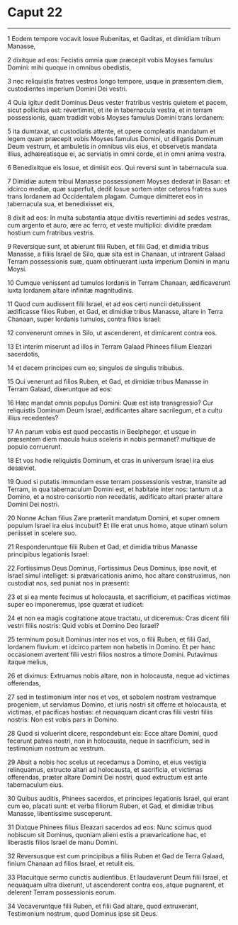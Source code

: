 # Caput 22

***

1 Eodem tempore vocavit Iosue Rubenitas, et Gaditas, et dimidiam tribum Manasse,

2 dixitque ad eos: Fecistis omnia quæ præcepit vobis Moyses famulus Domini: mihi quoque in omnibus obedistis,

3 nec reliquistis fratres vestros longo tempore, usque in præsentem diem, custodientes imperium Domini Dei vestri.

4 Quia igitur dedit Dominus Deus vester fratribus vestris quietem et pacem, sicut pollicitus est: revertimini, et ite in tabernacula vestra, et in terram possessionis, quam tradidit vobis Moyses famulus Domini trans Iordanem:

5 ita dumtaxat, ut custodiatis attente, et opere compleatis mandatum et legem quam præcepit vobis Moyses famulus Domini, ut diligatis Dominum Deum vestrum, et ambuletis in omnibus viis eius, et observetis mandata illius, adhæreatisque ei, ac serviatis in omni corde, et in omni anima vestra.

6 Benedixitque eis Iosue, et dimisit eos. Qui reversi sunt in tabernacula sua.

7 Dimidiæ autem tribui Manasse possessionem Moyses dederat in Basan: et idcirco mediæ, quæ superfuit, dedit Iosue sortem inter ceteros fratres suos trans Iordanem ad Occidentalem plagam. Cumque dimitteret eos in tabernacula sua, et benedixisset eis,

8 dixit ad eos: In multa substantia atque divitiis revertimini ad sedes vestras, cum argento et auro, ære ac ferro, et veste multiplici: dividite prædam hostium cum fratribus vestris.

9 Reversique sunt, et abierunt filii Ruben, et filii Gad, et dimidia tribus Manasse, a filiis Israel de Silo, quæ sita est in Chanaan, ut intrarent Galaad Terram possessionis suæ, quam obtinuerant iuxta imperium Domini in manu Moysi.

10 Cumque venissent ad tumulos Iordanis in Terram Chanaan, ædificaverunt iuxta Iordanem altare infinitæ magnitudinis.

11 Quod cum audissent filii Israel, et ad eos certi nuncii detulissent ædificasse filios Ruben, et Gad, et dimidiæ tribus Manasse, altare in Terra Chanaan, super Iordanis tumulos, contra filios Israel:

12 convenerunt omnes in Silo, ut ascenderent, et dimicarent contra eos.

13 Et interim miserunt ad illos in Terram Galaad Phinees filium Eleazari sacerdotis,

14 et decem principes cum eo, singulos de singulis tribubus.

15 Qui venerunt ad filios Ruben, et Gad, et dimidiæ tribus Manasse in Terram Galaad, dixeruntque ad eos:

16 Hæc mandat omnis populus Domini: Quæ est ista transgressio? Cur reliquistis Dominum Deum Israel, ædificantes altare sacrilegum, et a cultu illius recedentes?

17 An parum vobis est quod peccastis in Beelphegor, et usque in præsentem diem macula huius sceleris in nobis permanet? multique de populo corruerunt.

18 Et vos hodie reliquistis Dominum, et cras in universum Israel ira eius desæviet.

19 Quod si putatis immundam esse terram possessionis vestræ, transite ad Terram, in qua tabernaculum Domini est, et habitate inter nos: tantum ut a Domino, et a nostro consortio non recedatis, ædificato altari præter altare Domini Dei nostri.

20 Nonne Achan filius Zare præteriit mandatum Domini, et super omnem populum Israel ira eius incubuit? Et ille erat unus homo, atque utinam solum periisset in scelere suo.

21 Responderuntque filii Ruben et Gad, et dimidia tribus Manasse principibus legationis Israel:

22 Fortissimus Deus Dominus, Fortissimus Deus Dominus, ipse novit, et Israel simul intelliget: si prævaricationis animo, hoc altare construximus, non custodiat nos, sed puniat nos in præsenti:

23 et si ea mente fecimus ut holocausta, et sacrificium, et pacificas victimas super eo imponeremus, ipse quærat et iudicet:

24 et non ea magis cogitatione atque tractatu, ut diceremus: Cras dicent filii vestri filiis nostris: Quid vobis et Domino Deo Israel?

25 terminum posuit Dominus inter nos et vos, o filii Ruben, et filii Gad, Iordanem fluvium: et idcirco partem non habetis in Domino. Et per hanc occasionem avertent filii vestri filios nostros a timore Domini. Putavimus itaque melius,

26 et diximus: Extruamus nobis altare, non in holocausta, neque ad victimas offerendas,

27 sed in testimonium inter nos et vos, et sobolem nostram vestramque progeniem, ut serviamus Domino, et iuris nostri sit offerre et holocausta, et victimas, et pacificas hostias: et nequaquam dicant cras filii vestri filiis nostris: Non est vobis pars in Domino.

28 Quod si voluerint dicere, respondebunt eis: Ecce altare Domini, quod fecerunt patres nostri, non in holocausta, neque in sacrificium, sed in testimonium nostrum ac vestrum.

29 Absit a nobis hoc scelus ut recedamus a Domino, et eius vestigia relinquamus, extructo altari ad holocausta, et sacrificia, et victimas offerendas, præter altare Domini Dei nostri, quod extructum est ante tabernaculum eius.

30 Quibus auditis, Phinees sacerdos, et principes legationis Israel, qui erant cum eo, placati sunt: et verba filiorum Ruben, et Gad, et dimidiæ tribus Manasse, libentissime susceperunt.

31 Dixtque Phinees filius Eleazari sacerdos ad eos: Nunc scimus quod nobiscum sit Dominus, quoniam alieni estis a prævaricatione hac, et liberastis filios Israel de manu Domini.

32 Reversusque est cum principibus a filiis Ruben et Gad de Terra Galaad, finium Chanaan ad filios Israel, et retulit eis.

33 Placuitque sermo cunctis audientibus. Et laudaverunt Deum filii Israel, et nequaquam ultra dixerunt, ut ascenderent contra eos, atque pugnarent, et delerent Terram possessionis eorum.

34 Vocaveruntque filii Ruben, et filii Gad altare, quod extruxerant, Testimonium nostrum, quod Dominus ipse sit Deus.

